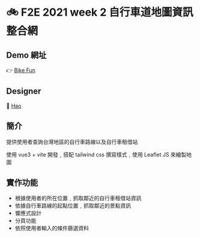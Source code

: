 # 🚲 F2E 2021 week 2 自行車道地圖資訊整合網

## Demo 網址

👉 [Bike Fun](https://changchiao.github.io/vue_youbike/#/)

## Designer

👏 [Hao](https://2021.thef2e.com/users/6296427084285739688)

## 簡介

提供使用者查詢台灣地區的自行車路線以及自行車租借站

使用 vue3 + vite 開發﹐搭配 tailwind css 撰寫樣式﹐使用 Leaflet JS 來繪製地圖

## 實作功能

-   根據使用者的所在位置﹐抓取鄰近的自行車租借站資訊
-   依據自行車路線的起點位置﹐抓取鄰近的景點資訊
-   響應式設計
-   分頁功能
-   依照使用者輸入的條件篩選資料


